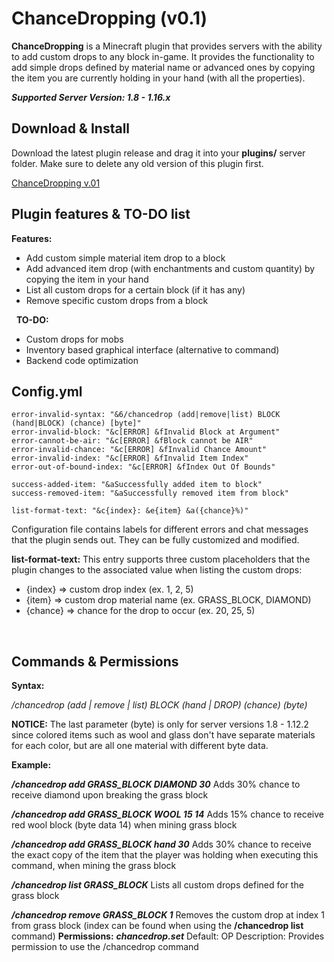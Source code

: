 
# ChanceDropping (v0.1)

**ChanceDropping** is a Minecraft plugin that provides servers with the ability to add custom drops to any block in-game. It provides the functionality to add simple drops defined by material name or advanced ones by copying the item you are currently holding in your hand (with all the properties).

***Supported Server Version: 1.8 - 1.16.x***
&nbsp;

## Download & Install

Download the latest plugin release and drag it into your **plugins/** server folder. Make sure to delete any old version of this plugin first.

[ChanceDropping v.01](https://github.com/NewtyMan/ChanceDropping/releases)
&nbsp;
## Plugin features & TO-DO list

**Features:**
 - Add custom simple material item drop to a block
 - Add advanced item drop (with enchantments and custom quantity) by copying the item in your hand
 - List all custom drops for a certain block (if it has any)
 - Remove specific custom drops from a block

&nbsp;
**TO-DO:**
 - Custom drops for mobs
 - Inventory based graphical interface (alternative to command)
 - Backend code optimization
&nbsp;
## Config.yml

	error-invalid-syntax: "&6/chancedrop (add|remove|list) BLOCK (hand|BLOCK) (chance) [byte]"  
	error-invalid-block: "&c[ERROR] &fInvalid Block at Argument"  
	error-cannot-be-air: "&c[ERROR] &fBlock cannot be AIR"  
	error-invalid-chance: "&c[ERROR] &fInvalid Chance Amount"  
	error-invalid-index: "&c[ERROR] &fInvalid Item Index"  
	error-out-of-bound-index: "&c[ERROR] &fIndex Out Of Bounds"  
	  
	success-added-item: "&aSuccessfully added item to block"  
	success-removed-item: "&aSuccessfully removed item from block"  
	  
	list-format-text: "&c{index}: &e{item} &a({chance}%)"
Configuration file contains labels for different errors and chat messages that the plugin sends out. They can be fully customized and modified.

**list-format-text:** This entry supports three custom placeholders that the plugin changes to the associated value when listing the custom drops:

 - {index} => custom drop index (ex. 1, 2, 5)
 - {item} => custom drop material name (ex. GRASS_BLOCK, DIAMOND)
 - {chance} => chance for the drop to occur (ex. 20, 25, 5)

&nbsp;
## Commands & Permissions

**Syntax:**


*/chancedrop (add | remove | list) BLOCK (hand | DROP) (chance) (byte)*

**NOTICE:** The last parameter (byte) is only for server versions 1.8 - 1.12.2 since colored items such as wool and glass don't have separate materials for each color, but are all one material with different byte data.

**Example:**

***/chancedrop add GRASS_BLOCK DIAMOND 30***
Adds 30% chance to receive diamond upon breaking the grass block

***/chancedrop add GRASS_BLOCK WOOL 15 14***
Adds 15% chance to receive red wool block (byte data 14) when mining grass block

***/chancedrop add GRASS_BLOCK hand 30***
Adds 30% chance to receive the exact copy of the item that the player was holding when executing this command, when mining the grass block

***/chancedrop list GRASS_BLOCK***
Lists all custom drops defined for the grass block

***/chancedrop remove GRASS_BLOCK 1***
Removes the custom drop at index 1 from grass block (index can be found when using the **/chancedrop list** command)
**Permissions:**
***chancedrop.set***
Default: OP
Description: Provides permission to use the /chancedrop command


